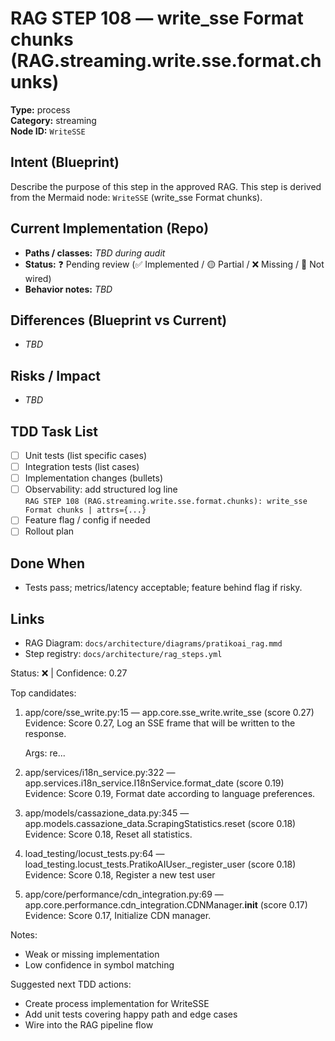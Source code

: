 # RAG STEP 108 — write_sse Format chunks (RAG.streaming.write.sse.format.chunks)

**Type:** process  
**Category:** streaming  
**Node ID:** `WriteSSE`

## Intent (Blueprint)
Describe the purpose of this step in the approved RAG. This step is derived from the Mermaid node: `WriteSSE` (write_sse Format chunks).

## Current Implementation (Repo)
- **Paths / classes:** _TBD during audit_
- **Status:** ❓ Pending review (✅ Implemented / 🟡 Partial / ❌ Missing / 🔌 Not wired)
- **Behavior notes:** _TBD_

## Differences (Blueprint vs Current)
- _TBD_

## Risks / Impact
- _TBD_

## TDD Task List
- [ ] Unit tests (list specific cases)
- [ ] Integration tests (list cases)
- [ ] Implementation changes (bullets)
- [ ] Observability: add structured log line  
  `RAG STEP 108 (RAG.streaming.write.sse.format.chunks): write_sse Format chunks | attrs={...}`
- [ ] Feature flag / config if needed
- [ ] Rollout plan

## Done When
- Tests pass; metrics/latency acceptable; feature behind flag if risky.

## Links
- RAG Diagram: `docs/architecture/diagrams/pratikoai_rag.mmd`
- Step registry: `docs/architecture/rag_steps.yml`


<!-- AUTO-AUDIT:BEGIN -->
Status: ❌  |  Confidence: 0.27

Top candidates:
1) app/core/sse_write.py:15 — app.core.sse_write.write_sse (score 0.27)
   Evidence: Score 0.27, Log an SSE frame that will be written to the response.
    
    Args:
        re...
2) app/services/i18n_service.py:322 — app.services.i18n_service.I18nService.format_date (score 0.19)
   Evidence: Score 0.19, Format date according to language preferences.
3) app/models/cassazione_data.py:345 — app.models.cassazione_data.ScrapingStatistics.reset (score 0.18)
   Evidence: Score 0.18, Reset all statistics.
4) load_testing/locust_tests.py:64 — load_testing.locust_tests.PratikoAIUser._register_user (score 0.18)
   Evidence: Score 0.18, Register a new test user
5) app/core/performance/cdn_integration.py:69 — app.core.performance.cdn_integration.CDNManager.__init__ (score 0.17)
   Evidence: Score 0.17, Initialize CDN manager.

Notes:
- Weak or missing implementation
- Low confidence in symbol matching

Suggested next TDD actions:
- Create process implementation for WriteSSE
- Add unit tests covering happy path and edge cases
- Wire into the RAG pipeline flow
<!-- AUTO-AUDIT:END -->